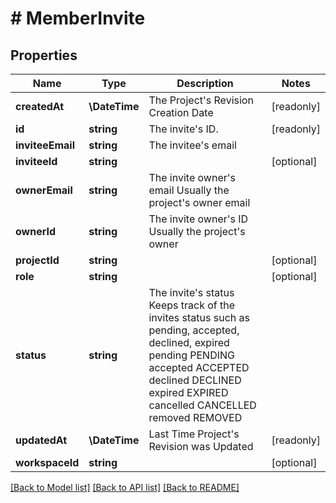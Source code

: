 # # MemberInvite

## Properties

Name | Type | Description | Notes
------------ | ------------- | ------------- | -------------
**createdAt** | **\DateTime** | The Project&#39;s Revision Creation Date | [readonly]
**id** | **string** | The invite&#39;s ID. | [readonly]
**inviteeEmail** | **string** | The invitee&#39;s email |
**inviteeId** | **string** |  | [optional]
**ownerEmail** | **string** | The invite owner&#39;s email Usually the project&#39;s owner email |
**ownerId** | **string** | The invite owner&#39;s ID Usually the project&#39;s owner |
**projectId** | **string** |  | [optional]
**role** | **string** |  | [optional]
**status** | **string** | The invite&#39;s status Keeps track of the invites status such as pending, accepted, declined, expired pending PENDING accepted ACCEPTED declined DECLINED expired EXPIRED cancelled CANCELLED removed REMOVED |
**updatedAt** | **\DateTime** | Last Time Project&#39;s Revision was Updated | [readonly]
**workspaceId** | **string** |  | [optional]

[[Back to Model list]](../../README.md#models) [[Back to API list]](../../README.md#endpoints) [[Back to README]](../../README.md)
